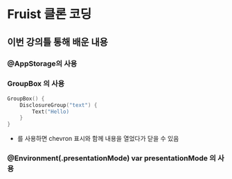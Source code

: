# Fruist 클론 코딩

## 이번 강의틀 통해 배운 내용

### @AppStorage의 사용

### GroupBox 의 사용

```swift
GroupBox() {
    DisclosureGroup("text") {
        Text("Hello)
    }
}
```
 - 를 사용하면 chevron 표시와 함께 내용을 열었다가 닫을 수 있음

### @Environment(\.presentationMode) var presentationMode 의 사용